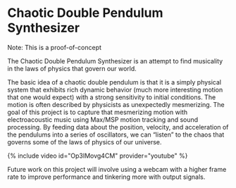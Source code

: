 # Chaotic Double Pendulum Synthesizer

Note: This is a proof-of-concept

The Chaotic Double Pendulum Synthesizer is an attempt to find musicality in the laws of physics that govern our world. 

The basic idea of a chaotic double pendulum is that it is a simply physical system that exhibits rich dynamic behavior (much more interesting motion that one would expect) with a strong sensitivity to initial conditions. The motion is often described by physicists as unexpectedly mesmerizing. The goal of this project is to capture that mesmerizing motion with electroacoustic music using Max/MSP motion tracking and sound processing. By feeding data about the position, velocity, and acceleration of the pendulums into a series of oscillators, we can “listen” to the chaos that governs some of the laws of physics of our universe.

{% include video id="Op3IMovg4CM" provider="youtube" %}

Future work on this project will involve using a webcam with a higher frame rate to improve performance and tinkering more with output signals.
